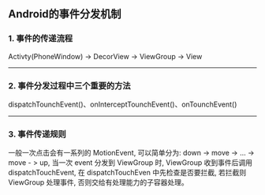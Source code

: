 ## Android的事件分发机制

### 1. 事件的传递流程
Activty(PhoneWindow) -> DecorView -> ViewGroup -> View

---

### 2. 事件分发过程中三个重要的方法
dispatchTounchEvent()、onInterceptTounchEvent()、onTounchEvent()

---

### 3. 事件传递规则
一般一次点击会有一系列的 MotionEvent, 可以简单分为: down -> move -> … -> move - > up, 当一次 event 分发到 ViewGroup 时,
ViewGroup 收到事件后调用 dispatchTouchEvent, 在 dispatchTouchEven 中先检查是否要拦截, 若拦截则 ViewGroup 处理事件, 否则交给有处理能力的子容器处理。
